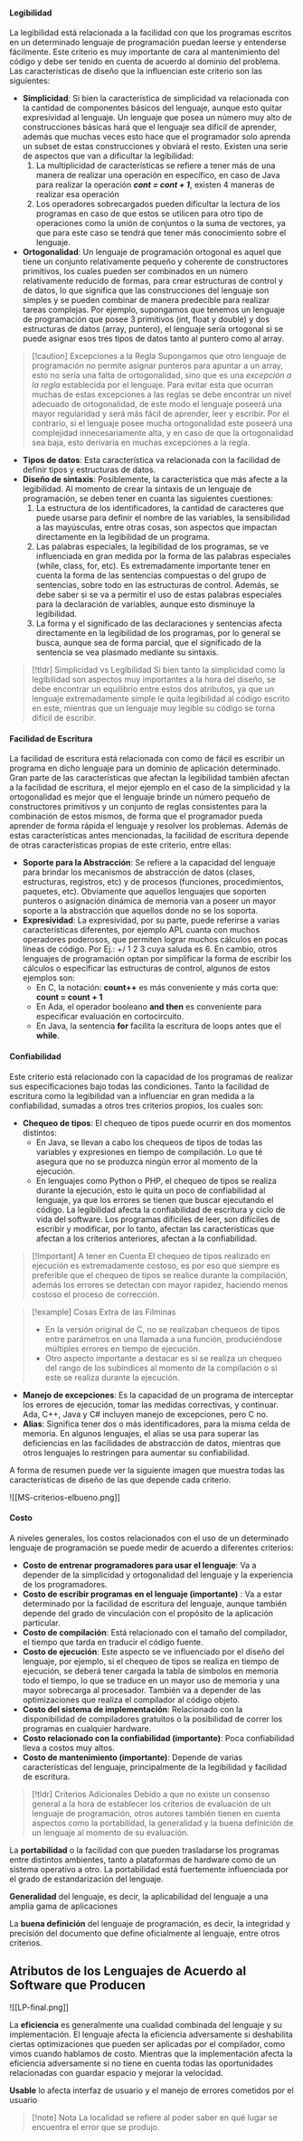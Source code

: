 #### Legibilidad

La legibilidad está relacionada a la facilidad con que los programas escritos en un determinado lenguaje de programación puedan leerse y entenderse fácilmente. Este criterio es muy importante de cara al mantenimiento del código y debe ser tenido en cuenta de acuerdo al dominio del problema.
Las características de diseño que la influencian este criterio son las siguientes:

- **Simplicidad**: Si bien la característica de simplicidad va relacionada con la cantidad de componentes básicos del lenguaje, aunque esto quitar expresividad al lenguaje. Un lenguaje que posea un número muy alto de construcciones básicas hará que el lenguaje sea difícil de aprender, además que muchas veces esto hace que el programador solo aprenda un subset de estas construcciones y obviará el resto. Existen una serie de aspectos que van a dificultar la legibilidad:
	1. La multiplicidad de características se refiere a tener más de una manera de realizar una operación en específico, en caso de Java para realizar la operación ***cont = cont + 1***, existen 4 maneras de realizar esa operación
	2. Los operadores sobrecargados pueden dificultar la lectura de los programas en caso de que estos se utilicen para otro tipo de operaciones como la unión de conjuntos o la suma de vectores, ya que para este caso se tendrá que tener más conocimiento sobre el lenguaje.
- **Ortogonalidad**: Un lenguaje de programación ortogonal es aquel que tiene un conjunto relativamente pequeño y coherente de constructores primitivos, los cuales pueden ser combinados en un número relativamente reducido de formas, para crear estructuras de control y de datos, lo que significa que las construcciones del lenguaje son simples y se pueden combinar de manera predecible para realizar tareas complejas. Por ejemplo, supongamos que tenemos un lenguaje de programación que posee 3 primitivos (int, float y double) y dos estructuras de datos (array, puntero), el lenguaje sería ortogonal si se puede asignar esos tres tipos de datos tanto al puntero como al array.

>[!caution] Excepciones a la Regla
>Supongamos que otro lenguaje de programación no permite asignar punteros para apuntar a un array, esto no sería una falta de ortogonalidad, sino que es una *excepción a la regla* establecida por el lenguaje.
>Para evitar esta que ocurran muchas de estas excepciones a las reglas se debe encontrar un nivel adecuado de ortogonalidad, de este modo el lenguaje poseerá una mayor regularidad y será más fácil de aprender, leer y escribir. Por el contrario, si el lenguaje posee mucha ortogonalidad este poseerá una complejidad innecesariamente alta, y en caso de que la ortogonalidad sea baja, esto derivaría en muchas excepciones a la regla.

- **Tipos de datos**: Esta característica va relacionada con la facilidad de definir tipos y estructuras de datos.
- **Diseño de sintaxis**: Posiblemente, la característica que más afecte a la legibilidad. Al momento de crear la sintaxis de un lenguaje de programación, se deben tener en cuanta las siguientes cuestiones:
	1. La estructura de los identificadores, la cantidad de caracteres que puede usarse para definir el nombre de las variables, la sensibilidad a las mayúsculas, entre otras cosas, son aspectos que impactan directamente en la legibilidad de un programa.
	2. Las palabras especiales, la legibilidad de los programas, se ve influenciada en gran medida por la forma de las palabras especiales (while, class, for, etc). Es extremadamente importante tener en cuenta la forma de las sentencias compuestas o del grupo de sentencias, sobre todo en las estructuras de control. Además, se debe saber si se va a permitir el uso de estas palabras especiales para la declaración de variables, aunque esto disminuye la legibilidad.
	3. La forma y el significado de las declaraciones y sentencias afecta directamente en la legibilidad de los programas, por lo general se busca, aunque sea de forma parcial, que el significado de la sentencia se vea plasmado mediante su sintaxis.

>[!tldr] Simplicidad vs Legibilidad
>Si bien tanto la simplicidad como la legibilidad son aspectos muy importantes a la hora del diseño, se debe encontrar un equilibrio entre estos dos atributos, ya que un lenguaje extremadamente simple le quita legibilidad al código escrito en este, mientras que un lenguaje muy legible su código se torna difícil de escribir.

#### Facilidad de Escritura

La facilidad de escritura está relacionada con como de fácil es escribir un programa en dicho lenguaje para un dominio de aplicación determinado. Gran parte de las características que afectan la legibilidad también afectan a la facilidad de escritura, el mejor ejemplo en el caso de la simplicidad y la ortogonalidad es mejor que el lenguaje brinde un número pequeño de constructores primitivos y un conjunto de reglas consistentes para la combinación de estos mismos, de forma que el programador pueda aprender de forma rápida el lenguaje y resolver los problemas.
Además de estas características antes mencionadas, la facilidad de escritura depende de otras características propias de este criterio, entre ellas:

- **Soporte para la Abstracción**: Se refiere a la capacidad del lenguaje para brindar los mecanismos de abstracción de datos (clases, estructuras, registros, etc) y de procesos (funciones, procedimientos, paquetes, etc). Obviamente que aquellos lenguajes que soporten punteros o asignación dinámica de memoria van a poseer un mayor soporte a la abstracción que aquellos donde no se los soporta.
- **Expresividad**: La expresividad, por su parte, puede referirse a varias características diferentes, por ejemplo APL cuanta con muchos operadores poderosos, que permiten lograr muchos cálculos en pocas líneas de código. Por Ej.: +/ 1 2 3 cuya saluda es 6. En cambio, otros lenguajes de programación optan por simplificar la forma de escribir los cálculos o especificar las estructuras de control, algunos de estos ejemplos son:
	- En C, la notación: **count++** es más conveniente y más corta que: **count = count + 1**
	- En Ada, el operador booleano **and then** es conveniente para especificar evaluación en cortocircuito.
	- En Java, la sentencia **for** facilita la escritura de loops antes que el **while**.
#### Confiabilidad

Este criterio está relacionado con la capacidad de los programas de realizar sus especificaciones bajo todas las condiciones. Tanto la facilidad de escritura como la legibilidad van a influenciar en gran medida a la confiabilidad, sumadas a otros tres criterios propios, los cuales son:

- **Chequeo de tipos**: El chequeo de tipos puede ocurrir en dos momentos distintos:
	- En Java, se llevan a cabo los chequeos de tipos de todas las variables y expresiones en tiempo de compilación. Lo que té asegura que no se produzca ningún error al momento de la ejecución.
	- En lenguajes como Python o PHP, el chequeo de tipos se realiza durante la ejecución, esto le quita un poco de confiabilidad al lenguaje, ya que los errores se tienen que buscar ejecutando el código.
La legibilidad afecta la confiabilidad de escritura y ciclo de vida del software. Los programas difíciles de leer, son difíciles de escribir y modificar, por lo tanto, afectan las características que afectan a los criterios anteriores, afectan a la confiabilidad.
>[!Important] A tener en Cuenta
>El chequeo de tipos realizado en ejecución es extremadamente costoso, es por eso que siempre es preferible que el chequeo de tipos se realice durante la compilación, además los errores se detectan con mayor rapidez, haciendo menos costoso el proceso de corrección. 

>[!example] Cosas Extra de las Filminas
>- En la versión original de C, no se realizaban chequeos de tipos entre parámetros en una llamada a una función, produciéndose múltiples errores en tiempo de ejecución.
>- Otro aspecto importante a destacar es si se realiza un chequeo del rango de los subíndices al momento de la compilación o si este se realiza durante la ejecución.

- **Manejo de excepciones**: Es la capacidad de un programa de interceptar los errores de ejecución, tomar las medidas correctivas, y continuar. Ada, C++, Java y C# incluyen manejo de excepciones, pero C no.
 - **Alias**: Significa tener dos o más identificadores, para la misma celda de memoria. En algunos lenguajes, el alias se usa para superar las deficiencias en las facilidades de abstracción de datos, mientras que otros lenguajes lo restringen para aumentar su confiabilidad.

A forma de resumen puede ver la siguiente imagen que muestra todas las características de diseño de las que depende cada criterio.

![[MS-criterios-elbueno.png]]

#### Costo

A niveles generales, los costos relacionados con el uso de un determinado lenguaje de programación se puede medir de acuerdo a diferentes criterios:

- **Costo de entrenar programadores para usar el lenguaje**: Va a depender de la simplicidad y ortogonalidad del lenguaje y la experiencia de los programadores.
- **Costo de escribir programas en el lenguaje (importante)** : Va a estar determinado por la facilidad de escritura del lenguaje, aunque también depende del grado de vinculación con el propósito de la aplicación particular.
- **Costo de compilación**: Está relacionado con el tamaño del compilador, el tiempo que tarda en traducir el código fuente.
- **Costo de ejecución**: Este aspecto se ve influenciado por el diseño del lenguaje, por ejemplo, si el chequeo de tipos se realiza en tiempo de ejecución, se deberá tener cargada la tabla de símbolos en memoria todo el tiempo, lo que se traduce en un mayor uso de memoria y una mayor sobrecarga al procesador. También va a depender de las optimizaciones que realiza el compilador al código objeto.
- **Costo del sistema de implementación**: Relacionado con la disponibilidad de compiladores gratuitos o la posibilidad de correr los programas en cualquier hardware.
- **Costo relacionado con la confiabilidad (importante)**: Poca confiabilidad lleva a costos muy altos.
- **Costo de mantenimiento (importante)**: Depende de varias características del lenguaje, principalmente de la legibilidad y facilidad de escritura.

>[!tldr] Criterios Adicionales
>Debido a que no existe un consenso general a la hora de establecer los criterios de evaluación de un lenguaje de programación, otros autores también tienen en cuenta aspectos como la portabilidad, la generalidad y la buena definición de un lenguaje al momento de su evaluación.

La **portabilidad** o la facilidad con que pueden trasladarse los programas entre distintos ambientes, tanto a plataformas de hardware como de un sistema operativo a otro. La portabilidad está fuertemente influenciada por el grado de estandarización del lenguaje.

**Generalidad** del lenguaje, es decir, la aplicabilidad del lenguaje a una amplia gama de aplicaciones

La **buena definición** del lenguaje de programación, es decir, la integridad y precisión del documento que define oficialmente al lenguaje, entre otros criterios.
## Atributos de los Lenguajes de Acuerdo al Software que Producen

![[LP-final.png]]

La **eficiencia** es generalmente una cualidad combinada del lenguaje y su implementación. El lenguaje afecta la eficiencia adversamente si deshabilita ciertas optimizaciones que pueden ser aplicadas por el compilador, como vimos cuando hablamos de costo. Mientras que la implementación afecta la eficiencia adversamente si no tiene en cuenta todas las oportunidades relacionadas con guardar espacio y mejorar la velocidad.

**Usable** lo afecta interfaz de usuario y el manejo de errores cometidos por el usuario
>[!note] Nota
>La localidad se refiere al poder saber en qué lugar se encuentra el error que se produjo.

